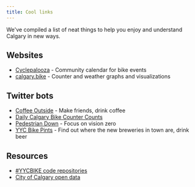 ```yaml
---
title: Cool links
---
```


We've compiled a list of neat things to help you enjoy and understand Calgary in new ways.

## Websites

* [Cyclepalooza](https://cyclepalooza.ca) - Community calendar for bike events
* [calgary.bike](https://calgary.bike) - Counter and weather graphs and visualizations

## Twitter bots

* [Coffee Outside](https://twitter.com/coffeeoutside) - Make friends, drink coffee
* [Daily Calgary Bike Counter Counts](https://twitter.com/yycbike_count)
* [Pedestrian Down](https://twitter.com/peddownyyc) - Focus on vision zero
* [YYC Bike Pints](https://twitter.com/yycbikepints) - Find out where the new breweries in town are, drink beer

## Resources
* [#YYCBIKE code repositories](https://github.com/yycbike)
* [City of Calgary open data](https://data.calgary.ca/)
